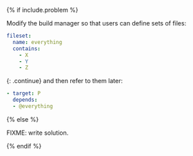 {% if include.problem %}

Modify the build manager so that users can define sets of files:

```yml
fileset:
  name: everything
  contains:
    - X
    - Y
    - Z
```

{: .continue}
and then refer to them later:

```yml
- target: P
  depends:
  - @everything
```

{% else %}

FIXME: write solution.

{% endif %}
